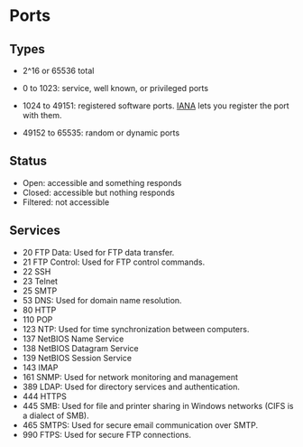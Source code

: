 # Ports

## Types 
- 2^16 or 65536 total
- 0 to 1023: service, well known, or privileged ports
 
- 1024 to 49151: registered software ports. [IANA](https://wwwiana.org) lets you register the port with them.
- 49152 to 65535: random or dynamic ports

## Status
- Open: accessible and something responds
- Closed: accessible but nothing responds
- Filtered: not accessible

## Services
- 20 FTP Data: Used for FTP data transfer.
- 21 FTP Control: Used for FTP control commands.
- 22 SSH
- 23 Telnet
- 25 SMTP
- 53 DNS: Used for domain name resolution.
- 80 HTTP
- 110 POP
- 123 NTP: Used for time synchronization between computers.
- 137 NetBIOS Name Service
- 138 NetBIOS Datagram Service
- 139 NetBIOS Session Service
- 143 IMAP
- 161 SNMP: Used for network monitoring and management
- 389 LDAP: Used for directory services and authentication.
- 444 HTTPS
- 445 SMB: Used for file and printer sharing in Windows networks (CIFS is a dialect of SMB).
- 465 SMTPS: Used for secure email communication over SMTP.
- 990 FTPS: Used for secure FTP connections.
